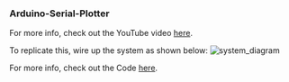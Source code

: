 ### Arduino-Serial-Plotter
For more info, check out the YouTube video [here](https://www.youtube.com/watch?v=1hsOpL8oi44).

To replicate this, wire up the system as shown below:
![system_diagram](https://github.com/okaisank/Dot_Matrix/blob/6d9af64b74ac0d0741ef0f0adc1a7dbf0386b087/Arduino%20Nano%20with%20DHT11/Capture%20nano.PNG)

For more info, check out the Code [here](https://drive.google.com/file/d/1mYkV6zthf4NuF4ZkdyNrNikydrhF6q7J/view).
